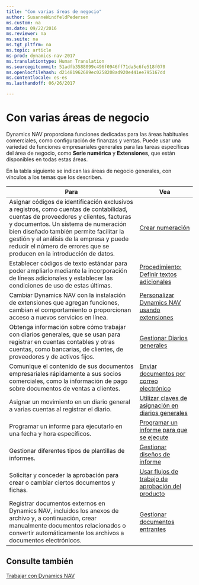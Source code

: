 ```yaml
---
title: "Con varias áreas de negocio"
author: SusanneWindfeldPedersen
ms.custom: na
ms.date: 09/22/2016
ms.reviewer: na
ms.suite: na
ms.tgt_pltfrm: na
ms.topic: article
ms-prod: dynamics-nav-2017
ms.translationtype: Human Translation
ms.sourcegitcommit: 51adfb3588099c496f0946ff71da5c6fe518f070
ms.openlocfilehash: d21481962689ec0258208ad920e441ee795167dd
ms.contentlocale: es-es
ms.lasthandoff: 06/26/2017

---
```


# <a name="across-business-areas"></a>Con varias áreas de negocio

Dynamics NAV proporciona funciones dedicadas para las áreas habituales comerciales, como configuración de finanzas y ventas. Puede usar una variedad de funciones empresariales generales para las tareas específicas del área de negocio, como **Serie numérica** y **Extensiones**, que están disponibles en todas estas áreas.

En la tabla siguiente se indican las áreas de negocio generales, con vínculos a los temas que los describen.

|Para   |Vea   |
|-----|------|
|Asignar códigos de identificación exclusivos a registros, como cuentas de contabilidad, cuentas de proveedores y clientes, facturas y documentos. Un sistema de numeración bien diseñado también permite facilitar la gestión y el análisis de la empresa y puede reducir el número de errores que se producen en la introducción de datos.|[Crear numeración](ui-create-number-series.md)|
|Establecer códigos de texto estándar para poder ampliarlo mediante la incorporación de líneas adicionales y establecer las condiciones de uso de estas últimas.|[Procedimiento: Definir textos adicionales](ui-how-define-ext-text.md)|
|Cambiar Dynamics NAV con la instalación de extensiones que agregan funciones, cambian el comportamiento o proporcionan acceso a nuevos servicios en línea.|[Personalizar Dynamics NAV usando extensiones](ui-extensions.md)|
|Obtenga información sobre cómo trabajar con diarios generales, que se usan para registrar en cuentas contables y otras cuentas, como bancarias, de clientes, de proveedores y de activos fijos.|[Gestionar Diarios generales](ui-work-general-journals.md)|
|Comunique el contenido de sus documentos empresariales rápidamente a sus socios comerciales, como la información de pago sobre documentos de ventas a clientes.|[Enviar documentos por correo electrónico](ui-how-send-documents-email.md)|
|Asignar un movimiento en un diario general a varias cuentas al registrar el diario.|[Utilizar claves de asignación en diarios generales](ui-how-use-allocation-keys-general-journals.md)|
|Programar un informe para ejecutarlo en una fecha y hora específicos.|[Programar un informe para que se ejecute](ui-schedule-report.md)|
|Gestionar diferentes tipos de plantillas de informes.|[Gestionar diseños de informe](ui-manage-report-layouts.md)|
|Solicitar y conceder la aprobación para crear o cambiar ciertos documentos y fichas.|[Usar flujos de trabajo de aprobación del producto](across-how-use-approval-workflows.md)|
|Registrar documentos externos en Dynamics NAV, incluidos los anexos de archivo y, a continuación, crear manualmente documentos relacionados o convertir automáticamente los archivos a documentos electrónicos.|[Gestionar documentos entrantes](across-income-documents.md)|

## <a name="see-also"></a>Consulte también
[Trabajar con Dynamics NAV](ui-work-product.md)


